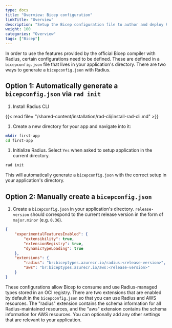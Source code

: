 ```yaml
---
type: docs
title: "Overview: Bicep configuration"
linkTitle: "Overview"
description: "Setup the Bicep configuration file to author and deploy Radius-managed types"
weight: 100
categories: "Overview"
tags: ["Bicep"]
---
```


In order to use the features provided by the official Bicep compiler with Radius, certain configurations need to be defined. These are defined in a `bicepconfig.json` file that lives in your application's directory. There are two ways to generate a `bicepconfig.json` with Radius. 

## Option 1: Automatically generate a `bicepconfig.json` via `rad init`

1. Install Radius CLI

{{< read file= "/shared-content/installation/rad-cli/install-rad-cli.md" >}}

1. Create a new directory for your app and navigate into it:

```bash
mkdir first-app
cd first-app
```

1. Initialize Radius. Select `Yes` when asked to setup application in the current directory.  

```bash
rad init
```

This will automatically generate a `bicepconfig.json` with the correct setup in your application's directory.

## Option 2: Manually create a `bicepconfig.json` 

1. Create a `bicepconfig.json` in your application's directory. `release-version` should correspond to the current release version in the form of `major.minor` (e.g. `0.36`). 

```json
{
	"experimentalFeaturesEnabled": {
		"extensibility": true,
		"extensionRegistry": true,
		"dynamicTypeLoading": true
	},
	"extensions": {
		"radius": "br:biceptypes.azurecr.io/radius:<release-version>",
		"aws": "br:biceptypes.azurecr.io/aws:<release-version>"
	}
}
```

These configurations allow Bicep to consume and use Radius-managed types stored in an OCI registry. There are two extensions that are enabled by default in the `bicepconfig.json` so that you can use Radius and AWS resources. The "radius" extension contains the schema information for all Radius-maintained resources, and the "aws" extension contains the schema information for AWS resources. You can optionally add any other settings that are relevant to your application.